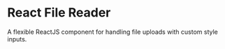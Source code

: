 # React File Reader
A flexible ReactJS component for handling file uploads with custom style inputs.
